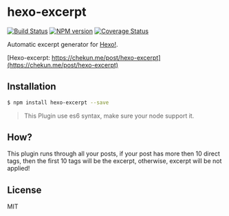 # hexo-excerpt

[![Build Status](https://travis-ci.org/chekun/hexo-excerpt.svg?branch=master)](https://travis-ci.org/chekun/hexo-excerpt)  [![NPM version](https://badge.fury.io/js/hexo-excerpt.svg)](http://badge.fury.io/js/hexo-excerpt) [![Coverage Status](https://img.shields.io/coveralls/chekun/hexo-excerpt.svg)](https://coveralls.io/r/chekun/hexo-excerpt?branch=master)

Automatic excerpt generator for [Hexo!](http://hexo.io/).

[Hexo-excerpt: https://chekun.me/post/hexo-excerpt](https://chekun.me/post/hexo-excerpt)

## Installation

``` bash
$ npm install hexo-excerpt --save
```

> This Plugin use es6 syntax, make sure your node support it.

## How?

This plugin runs through all your posts, if your post has more then 10 direct tags, then the first 10 tags will be the excerpt, otherwise, excerpt will be not applied!

## License

MIT